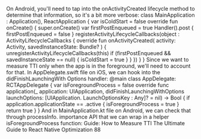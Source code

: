 On Android, you'll need to tap into the onActivityCreated lifecycle method to determine 
that information, so it's a bit more verbose:
class MainApplication : Application(), ReactApplication {
  var isColdStart = false
  override fun onCreate() {
    super.onCreate()
    var firstPostEnqueued = true
    Handler().post {
      firstPostEnqueued = false
    }
    registerActivityLifecycleCallbacks(object : 
ActivityLifecycleCallbacks {
      override fun onActivityCreated(
        activity: Activity,
        savedInstanceState: Bundle?
      ) {
        unregisterActivityLifecycleCallbacks(this)
        if (firstPostEnqueued && savedInstanceState == null) {
          isColdStart = true
        }
      }
    })
  }
}
Since we want to measure TTI only when the app is in the foreground, we'll need to account 
for that. In AppDelegate.swift file on iOS, we can hook into the  didFinishLaunchingWith 
Options handler:
@main
class AppDelegate: RCTAppDelegate {
  var isForegroundProcess = false
 override func application(_ application: UIApplication, 
didFinishLaunchingWithOptions launchOptions: [UIApplication.
 LaunchOptionsKey : Any]? = nil) -> Bool {
    if application.applicationState == .active {
      isForegroundProcess = true
    }
    return true
  }
}
And  in  MainApplication.kt file on Android, we can check that through processInfo.
importance API that we can wrap in a helper isForegroundProcess function:
Guide: How to Measure TTI
The Ultimate Guide to React Native Optimization
88